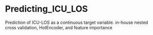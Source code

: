 # Predicting_ICU_LOS
Prediction of ICU-LOS as a continuous target variable. in-house nested cross validation, HotEncoder, and feature importance
